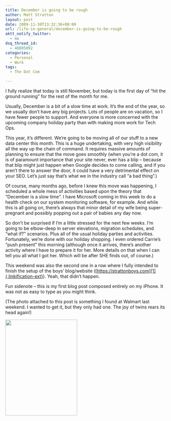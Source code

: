 ```yaml
---
title: December is going to be rough
author: Matt Stratton
layout: post
date: 2009-11-30T13:32:36+00:00
url: /life-in-general/december-is-going-to-be-rough
aktt_notify_twitter:
  - no
dsq_thread_id:
  - 48805092
categories:
  - Personal
  - Work
tags:
  - The Dot Com

---
```

I fully realize that today is still November, but today is the first day of &#8220;hit the ground running&#8221; for the rest of the month for me.

Usually, December is a bit of a slow time at work. It&#8217;s the end of the year, so we usually don&#8217;t have any big projects. Lots of people are on vacation, so I have fewer people to support. And everyone is more concerned with the upcoming company holiday party than with making more work for Tech Ops.

This year, it&#8217;s different. We&#8217;re going to be moving all of our stuff to a new data center this month. This is a huge undertaking, with very high visibility all the way up the chain of command. It requires massive amounts of planning to ensure that the move goes smoothly (when you&#8217;re a dot com, it is of paramount importance that your site never, ever has a blip &#8211; because that blip might just happen when Google decides to come calling, and if you aren&#8217;t there to answer the door, it could have a very detrimental effect on your SEO. Let&#8217;s just say that&#8217;s what we in the industry call &#8220;a bad thing&#8221;.)

Of course, many months ago, before I knew this move was happening, I scheduled a whole mess of activities based upon the theory that &#8220;December is a slow time&#8221;. I have Microsoft coming in this week to do a health check on our system monitoring software, for example. And while this is all going on, there&#8217;s always that minor detail of my wife being super-pregnant and possibly popping out a pair of babies any day now.

So don&#8217;t be surprised if I&#8217;m a little stressed for the next few weeks. I&#8217;m going to be elbow-deep in server elevations, migration schedules, and &#8220;what if?&#8221; scenarios. Plus all of the usual holiday parties and activities. Fortunately, we&#8217;re done with our holiday shopping. I even ordered Carrie&#8217;s &#8220;push present&#8221; this morning (although once it arrives, there&#8217;s another activity where I have to prepare it for her. More details on that when I can tell you all what I got her. Which will be after SHE finds out, of course.)

This weekend was also the second one in a row where I fully intended to finish the setup of the boys&#8217; blog/website ([https://strattonboys.com][1]{.linkification-ext}). Yeah, that didn&#8217;t happen.

Fun sidenote &#8211; this is my first blog post composed entirely on my iPhone. It was not as easy to type as you might think.

(The photo attached to this post is something I found at Walmart last weekend. I wanted to get it, but they only had one. The joy of twins rears its head again!)

[<img class="alignnone size-full wp-image-364" src="/wp-content/uploads/2009/11/p_2048_1536_6AFC7B78-3E3E-42D5-B22A-8A9BCEC6CCC4.jpeg" alt="" width="225" height="300" />][2]

 [1]: https://strattonboys.com "Linkification: https://strattonboys.com"
 [2]: /wp-content/uploads/2009/11/p_2048_1536_6AFC7B78-3E3E-42D5-B22A-8A9BCEC6CCC4.jpeg